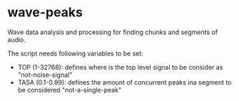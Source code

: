 # wave-peaks
Wave data analysis and processing for finding chunks and segments of audio.

The script needs following variables to be set:

* TOP (1-32768): defines where is the top level signal to be consider as "not-noise-signal"
* TASA (0.1-0.99): defines the amount of concurrent peaks ina segment to be considered "not-a-single-peak"

